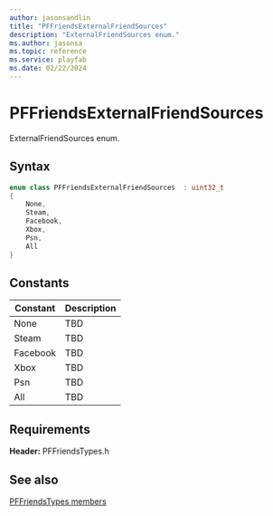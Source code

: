 ```yaml
---
author: jasonsandlin
title: "PFFriendsExternalFriendSources"
description: "ExternalFriendSources enum."
ms.author: jasonsa
ms.topic: reference
ms.service: playfab
ms.date: 02/22/2024
---
```


# PFFriendsExternalFriendSources  

ExternalFriendSources enum.    

## Syntax  
  
```cpp
enum class PFFriendsExternalFriendSources  : uint32_t  
{  
    None,  
    Steam,  
    Facebook,  
    Xbox,  
    Psn,  
    All  
}  
```  
  
## Constants  
  
| Constant | Description |
| --- | --- |
| None | TBD   |  
| Steam | TBD   |  
| Facebook | TBD   |  
| Xbox | TBD   |  
| Psn | TBD   |  
| All | TBD   |  
  
  
## Requirements  
  
**Header:** PFFriendsTypes.h
  
## See also  
[PFFriendsTypes members](../pffriendstypes_members.md)  

  
  
